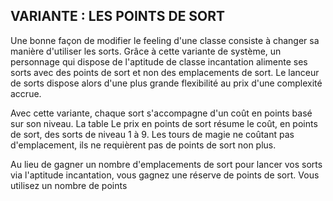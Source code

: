 ## VARIANTE : LES POINTS DE SORT


Une bonne façon de modifier le feeling d'une classe consiste à
changer sa manière d'utiliser les sorts. Grâce à cette variante
de système, un personnage qui dispose de l'aptitude de
classe incantation alimente ses sorts avec des points de
sort et non des emplacements de sort. Le lanceur de sorts
dispose alors d'une plus grande flexibilité au prix d'une
complexité accrue.

Avec cette variante, chaque sort s'accompagne d'un coût
en points basé sur son niveau. La table Le prix en points de
sort résume le coût, en points de sort, des sorts de niveau 1
à 9. Les tours de magie ne coûtant pas d'emplacement, ils ne
requièrent pas de points de sort non plus.

Au lieu de gagner un nombre d'emplacements de sort pour
lancer vos sorts via l'aptitude incantation, vous gagnez une
réserve de points de sort. Vous utilisez un nombre de points
